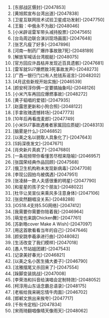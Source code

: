 
1. [东部战区慑封]-[2047853]
1. [黄旭熙宣布台湾出道]-[2047838]
1. [卫星互联网技术试验卫星成功发射]-[2047750]
1. [王毅：中俄永不为敌]-[2048046]
1. [小米辟谣雷军带头减持股票]-[2047565]
1. [台岛周边联合演训现场画面]-[2047648]
1. [张艺凡瘦了好多]-[2047896]
1. [河南一制药厂爆炸事故致7死]-[2048189]
1. [解放军喊话台湾舰艇]-[2048075]
1. [官方回应许昌枯井发现近百具遗骸]-[2047681]
1. [雷军就SU7爆燃致3死事故发声]-[2048273]
1. [广西一银行门口有人抢钱系谣言]-[2048202]
1. [4月这些新规开始实施]-[2046539]
1. [颜安柯淳你俩一定要搞抽象吗]-[2048126]
1. [小米汽车再回应爆燃事故]-[2048272]
1. [黄子韬唱的爱错]-[2047935]
1. [赵露思更新和小狗合照]-[2048122]
1. [手拿玫瑰遗憾转场]-[2047773]
1. [10年后再看庞麦郎]-[2047749]
1. [小米SU7事故遇难者家属回应质疑]-[2048313]
1. [脑雾是什么]-[2046852]
1. [以美之名以貌取人具象化了]-[2047643]
1. [S妈深夜发文]-[2047671]
1. [肖央新片真疯了]-[2047680]
1. [一条视频带你看懂苦尽柑来隐喻]-[2046957]
1. [张国荣经典作品回顾]-[2047568]
1. [俄卫生机构称未发现新病毒]-[2047708]
1. [李现公园拍鸟被偶遇]-[2047951]
1. [张凌赫一款人夫感很重的明星]-[2047790]
1. [和星星的孩子交个朋友]-[2048022]
1. [杜华让吴宣仪来乘风多注意身体]-[2047106]
1. [张奕然翻唱没关系]-[2048288]
1. [iOS18.4支持5.5G网络]-[2047412]
1. [我需要你需要你陪着我]-[2046964]
1. [萌宠也来跳Chicken舞]-[2047761]
1. [苏新皓cover Make A Wish]-[2047097]
1. [用这首歌看看当年的自己]-[2047646]
1. [颜安跳李羲承进行曲]-[2048082]
1. [生活改变了我们模样]-[2047018]
1. [愚人节站姐团建]-[2047543]
1. [记录美好春光]-[2046821]
1. [以美之名小医生捅大娄子]-[2046790]
1. [泫雅摆尾又杀回来了]-[2047554]
1. [跺脚变装挑战]-[2047008]
1. [李荣浩和抖音给演唱会定制特效]-[2048052]
1. [柯淳用山东话念霸总语录]-[2048175]
1. [老板给我来碗忘情牛肉面]-[2046702]
1. [邯郸文旅出来挨夸]-[2047717]
1. [千秋令定档]-[2047834]
1. [宋雨琦翻唱像晴天像雨天]-[2048062]